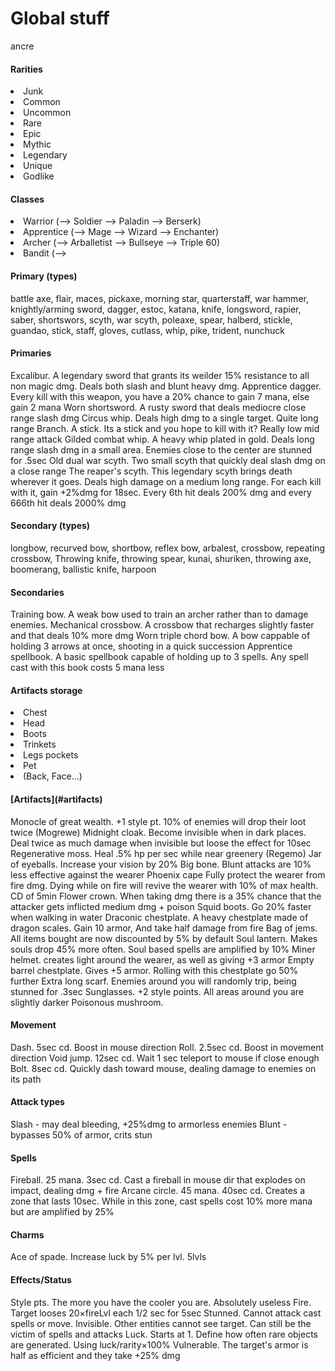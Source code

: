 <h1>Global stuff</h1>
<a name="artifacts">ancre </a>
<h4>Rarities</h4>
<li>Junk
<li>Common
<li>Uncommon
<li>Rare
<li>Epic
<li>Mythic
<li>Legendary
<li>Unique
<li>Godlike

<h4>Classes</h4>
<li>Warrior (--> Soldier --> Paladin --> Berserk)
<li>Apprentice (--> Mage --> Wizard --> Enchanter)
<li>Archer (--> Arballetist --> Bullseye --> Triple 60)
<li>Bandit (--> 

<h4>Primary (types)</h4>
battle axe, flair, maces, pickaxe, morning star, quarterstaff, war hammer, knightly/arming sword, dagger, 
estoc, katana, knife, longsword, rapier, saber, shortswors, scyth, war scyth, poleaxe, spear, halberd, stickle, guandao, 
stick, staff, gloves, cutlass, whip, pike, trident, nunchuck

<h4>Primaries</h4>
Excalibur. A legendary sword that grants its weilder 15% resistance to all non magic dmg. Deals both slash and blunt heavy dmg.
Apprentice dagger. Every kill with this weapon, you have a 20% chance to gain 7 mana, else gain 2 mana
Worn shortsword. A rusty sword that deals mediocre close range slash dmg
Circus whip. Deals high dmg to a single target. Quite long range
Branch. A stick. Its a stick and you hope to kill with it? Really low mid range attack
Gilded combat whip. A heavy whip plated in gold. Deals long range slash dmg in a small area. Enemies close to the center are stunned for .5sec
Old dual war scyth. Two small scyth that quickly deal slash dmg on a close range
The reaper's scyth. This legendary scyth brings death wherever it goes. Deals high damage on a medium long range. For each kill with it, gain +2%dmg for 18sec. Every 6th hit deals 200% dmg and every 666th hit deals 2000% dmg

<h4>Secondary (types)</h4>
longbow, recurved bow, shortbow, reflex bow, arbalest, crossbow, repeating crossbow,
Throwing knife, throwing spear, kunai, shuriken, throwing axe, boomerang, ballistic knife, harpoon

<h4>Secondaries</h4>
Training bow. A weak bow used to train an archer rather than to damage enemies.
Mechanical crossbow. A crossbow that recharges slightly faster and that deals 10% more dmg
Worn triple chord bow. A bow cappable of holding 3 arrows at once, shooting in a quick succession
Apprentice spellbook. A basic spellbook capable of holding up to 3 spells. Any spell cast with this book costs 5 mana less

<h4>Artifacts storage</h4>
<li>Chest
<li>Head
<li>Boots
<li>Trinkets
<li>Legs pockets 
<li>Pet
<li>(Back, Face...)

<h4>[Artifacts](#artifacts)</h4>
Monocle of great wealth. +1 style pt. 10% of enemies will drop their loot twice  (Mogrewe)
Midnight cloak. Become invisible when in dark places. Deal twice as much damage when invisible but loose the effect for 10sec 
Regenerative moss. Heal .5% hp per sec while near greenery (Regemo)
Jar of eyeballs. Increase your vision by 20%
Big bone. Blunt attacks are 10% less effective against the wearer
Phoenix cape Fully protect the wearer from fire dmg. Dying while on fire will revive the wearer with 10% of max health. CD of 5min
Flower crown. When taking dmg there is a 35% chance that the attacker gets inflicted medium dmg + poison
Squid boots. Go 20% faster when walking in water
Draconic chestplate. A heavy chestplate made of dragon scales. Gain 10 armor, And take half damage from fire
Bag of jems. All items bought are now discounted by 5% by default
Soul lantern. Makes souls drop 45% more often. Soul based spells are amplified by 10%
Miner helmet. creates light around the wearer, as well as giving +3 armor
Empty barrel chestplate. Gives +5 armor. Rolling with this chestplate go 50% further
Extra long scarf. Enemies around you will randomly trip, being stunned for .3sec
Sunglasses. +2 style points. All areas around you are slightly darker
Poisonous mushroom.

<h4>Movement</h4>
Dash. 5sec cd. Boost in mouse direction
Roll. 2.5sec cd. Boost in movement direction
Void jump. 12sec cd. Wait 1 sec teleport to mouse if close enough
Bolt. 8sec cd. Quickly dash toward mouse, dealing damage to enemies on its path

<h4>Attack types</h4>
Slash - may deal bleeding, +25%dmg to armorless enemies
Blunt - bypasses 50% of armor, crits stun

<h4>Spells</h4>
Fireball. 25 mana. 3sec cd. Cast a fireball in mouse dir that explodes on impact, dealing dmg + fire
Arcane circle. 45 mana. 40sec cd. Creates a zone that lasts 10sec. While in this zone, cast spells cost 10% more mana but are amplified by 25%

<h4>Charms</h4>
Ace of spade. Increase luck by 5% per lvl. 5lvls

<h4>Effects/Status</h4>
Style pts. The more you have the cooler you are. Absolutely useless
Fire. Target looses 20×fireLvl each 1/2 sec for 5sec
Stunned. Cannot attack cast spells or move.
Invisible. Other entities cannot see target. Can still be the victim of spells and attacks
Luck. Starts at 1.  Define how often rare objects are generated. Using luck/rarity×100%
Vulnerable. The target's armor is half as efficient and they take +25% dmg
